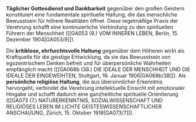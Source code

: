 
**Täglicher Gottesdienst und Dankbarkeit** gegenüber den großen Geistern konstituiert eine fundamentale spirituelle Haltung, die das menschliche Bewusstsein für höhere Realitäten öffnet. Diese regelmäßige Praxis der Verehrung schafft eine kontinuierliche Verbindung zu den spirituellen Führern der Menschheit ([[GA053 (9.) VOM INNEREN LEBEN, Berlin, 15. Dezember 1904|GA053/9]]).

Die **kritiklose, ehrfurchtsvolle Haltung** gegenüber dem Höheren wirkt als Kraftquelle für die geistige Entwicklung, da sie das Bewusstsein von egozentrischem Denken befreit und für überpersönliche Wahrheiten empfänglich macht ([[GA068b (38.) DIE IDEALE DER MENSCHHEIT UND DIE IDEALE DER EINGEWEIHTEN, Stuttgart, 16. Januar 1906|GA068b/38]]). Als **persönliche religiöse Haltung**, die aus übersinnlicher Erkenntnis hervorgeht, verbindet die Verehrung intellektuelle Einsicht mit emotionaler Hingabe und schafft dadurch eine ganzheitliche spirituelle Orientierung ([[GA073 (7.) NATURERKENNTNIS, SOZIALWISSENSCHAFT UND RELIGIÖSES LEBEN IM LICHTE GEISTESWISSENSCHAFTLICHER ANSCHAUUNG, Zürich, 15. Oktober 1918|GA073/7]]).

